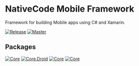 # NativeCode Mobile Framework
Framework for building Mobile apps using C# and Xamarin.

[![Release](https://img.shields.io/teamcity/http/build.nativecode.com/s/nativecode_mobile_release.svg?style=flat-square&label=release)](http://build.nativecode.com/viewType.html?buildTypeId=nativecode_mobile_release&guest=1)
[![Master](https://img.shields.io/teamcity/http/build.nativecode.com/s/nativecode_mobile_master.svg?style=flat-square&label=master)](http://build.nativecode.com/viewType.html?buildTypeId=nativecode_mobile_release&guest=1)

## Packages
[![Core](https://img.shields.io/nuget/v/NativeCode.Mobile.Core.svg?style=flat-square&label=Core)](https://www.nuget.org/packages/NativeCode.Mobile.Core/) [![Core.Droid](https://img.shields.io/nuget/v/NativeCode.Mobile.Core.Droid.svg?style=flat-square&label=Core.Droid)](https://www.nuget.org/packages/NativeCode.Mobile.Core.Droid/) [![Core](https://img.shields.io/nuget/v/NativeCode.Mobile.Core.XamarinForms.svg?style=flat-square&label=Core.XamarinForms)](https://www.nuget.org/packages/NativeCode.Mobile.Core.XamarinForms/) [![Core](https://img.shields.io/nuget/v/NativeCode.Mobile.Core.XamarinForms.Droid.svg?style=flat-square&label=Core.XamarinForms.Droid)](https://www.nuget.org/packages/NativeCode.Mobile.Core.XamarinForms.Droid/)

